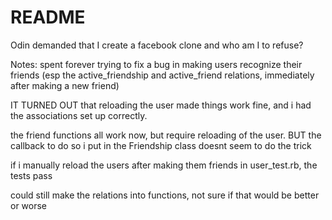 # README

Odin demanded that I create a facebook clone and who am I to refuse?


Notes:
spent forever trying to fix a bug in making users recognize their friends
(esp the active_friendship and active_friend relations, immediately after
making a new friend)

IT TURNED OUT that reloading the user made things work fine, and i had the 
associations set up correctly.

the friend functions all work now, but require reloading of the user.
BUT the callback to do so i put in the Friendship class doesnt seem to do the trick

if i manually reload the users after making them friends in user_test.rb, 
the tests pass

could still make the relations into functions, not sure if that would be
better or worse
